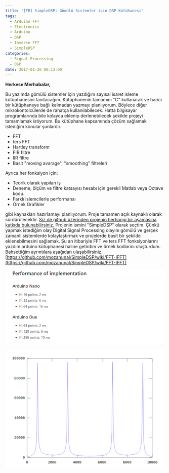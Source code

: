 ```yaml
---
title: '[TR] SimpleDSP: Gömülü Sistemler için DSP Kütühanesi'
tags:
  - Arduino FFT
  - Electronics
  - Arduino
  - DSP
  - Inverse FFT
  - SimpleDSP
categories:
  - Signal Processing
  - DSP
date: 2017-01-26 00:13:00
---
```


**Herkese Merhabalar,**

Bu yazımda gömülü sistemler için yazdığım sayısal isaret isleme kütüphanesini
tanıtacağım. Kütüphanenin tamamını "C" kullanarak ve harici bir kütüphaneye
bağlı kalmadan yazmayı planlıyorum. Böylece diğer mikrokontolcülerde de rahatça
kullanılabilecek. Hatta bilgisayar programlarında bile kolayca eklenip
derlenebilecek şekilde projeyi tamamlamak istiyorum. Bu kütüphane kapsamında
çözüm sağlamak istediğim konular şunlardır.

- FFT
- ters FFT
- Hartley transform
- FIR filtre
- IIR filtre
- Basit "moving avarage", "smoothing" filtreleri

Ayrıca her fonksiyon için:

- Teorik olarak yapılan iş
- Deneme, ölçüm ve filtre katsayısı hesabı için gerekli Matlab veya Octave kodu.
- Farklı islemcilerle performansı
- Örnek Grafikler

gibi kaynakları hazırlamayı planlıyorum. Proje tamamen açık kaynaklı olarak
sürdürülecektir.
[Siz de github üzerinden projenin herhangi bir aşamasına katkıda bulunabilirsiniz.](https://github.com/mozanunal/SimpleDSP/)
Projenin ismini "SimpleDSP" olarak seçtim. Çünkü yapmak istediğim olay Digital
Signal Processing olayını gömülü ve gerçek zamanlı sistemlerde kolaylaştırmak ve
projelerde basit bir şekilde eklenebilmesini sağlamak. Şu an itibariyle FFT ve
ters FFT fonksiyonlarını yazdım arduino kütüphanesi haline getirdim ve örnek
kodlarını oluşturdum. Bahsettiğim ayrıntılara aşağıdan ulaşabilirsiniz.\
[https://github.com/mozanunal/SimpleDSP/wiki/FFT-IFFT](https://github.com/mozanunal/SimpleDSP/wiki/FFT-IFFT)

![](Capture.png)

![](sd.png)
